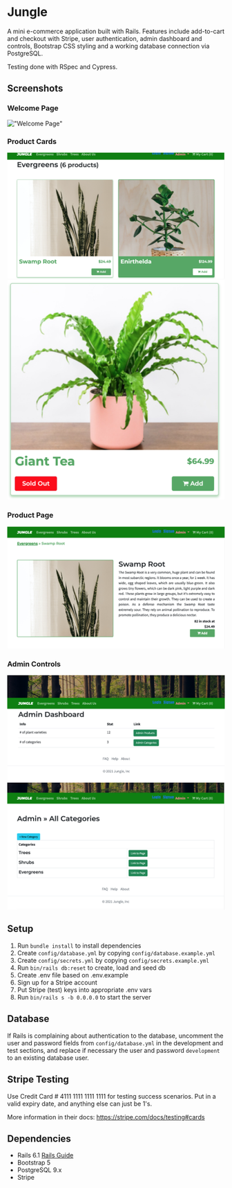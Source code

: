 # Jungle

A mini e-commerce application built with Rails. 
Features include add-to-cart and checkout with Stripe,
user authentication, admin dashboard and controls,
Bootstrap CSS styling and a working database connection via PostgreSQL.

Testing done with RSpec and Cypress.

## Screenshots

### Welcome Page
!["Welcome Page"](https://github.com/MichaelBinnick/jungle-rails/blob/master/app/assets/images/Welcome%20Page.png?raw=true)

### Product Cards
!["Product Card"](https://github.com/MichaelBinnick/jungle-rails/blob/master/app/assets/images/Product%20Cards.png?raw=true)
!["Sold Out Badge"](https://github.com/MichaelBinnick/jungle-rails/blob/master/app/assets/images/Dynamic%20Stock%20Status.png?raw=true)

### Product Page
!["Product Page"](https://github.com/MichaelBinnick/jungle-rails/blob/master/app/assets/images/Product%20Page.png?raw=true)

### Admin Controls
!["Dashboard"](https://github.com/MichaelBinnick/jungle-rails/blob/master/app/assets/images/Admin%20Dashboard.png?raw=true)
!["Categories"](https://github.com/MichaelBinnick/jungle-rails/blob/master/app/assets/images/Admin%20Categories.png?raw=true)


## Setup

1. Run `bundle install` to install dependencies
2. Create `config/database.yml` by copying `config/database.example.yml`
3. Create `config/secrets.yml` by copying `config/secrets.example.yml`
4. Run `bin/rails db:reset` to create, load and seed db
5. Create .env file based on .env.example
6. Sign up for a Stripe account
7. Put Stripe (test) keys into appropriate .env vars
8. Run `bin/rails s -b 0.0.0.0` to start the server

## Database

If Rails is complaining about authentication to the database, uncomment the user and password fields from `config/database.yml` in the development and test sections, and replace if necessary the user and password `development` to an existing database user.

## Stripe Testing

Use Credit Card # 4111 1111 1111 1111 for testing success scenarios. Put in a valid expiry date, and anything else can just be 1's.

More information in their docs: <https://stripe.com/docs/testing#cards>

## Dependencies

- Rails 6.1 [Rails Guide](http://guides.rubyonrails.org/v6.1/)
- Bootstrap 5
- PostgreSQL 9.x
- Stripe
